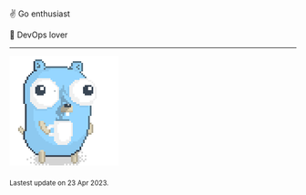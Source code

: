 :v: Go enthusiast

:muscle: DevOps lover

---

![Image alt text](/images/gopher_with_coffee.gif)


<sub>Lastest update on 23 Apr 2023.</sub>
